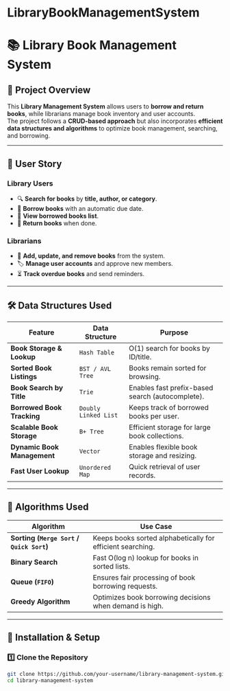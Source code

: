 # **LibraryBookManagementSystem**

# 📚 **Library Book Management System**

## 📖 Project Overview
This **Library Management System** allows users to **borrow and return books**, while librarians manage book inventory and user accounts.  
The project follows a **CRUD-based approach** but also incorporates **efficient data structures and algorithms** to optimize book management, searching, and borrowing.

---

## 🎯 User Story

### **Library Users**
- 🔍 **Search for books** by **title, author, or category**.
- 📖 **Borrow books** with an automatic due date.
- 📑 **View borrowed books list**.
- 🔄 **Return books** when done.

### **Librarians**
- 📌 **Add, update, and remove books** from the system.
- 🏷 **Manage user accounts** and approve new members.
- ⏳ **Track overdue books** and send reminders.

---

## 🛠️ Data Structures Used

| **Feature** | **Data Structure** | **Purpose** |
|------------|------------------|-------------|
| **Book Storage & Lookup** | `Hash Table` | O(1) search for books by ID/title. |
| **Sorted Book Listings** | `BST / AVL Tree` | Books remain sorted for browsing. |
| **Book Search by Title** | `Trie` | Enables fast prefix-based search (autocomplete). |
| **Borrowed Book Tracking** | `Doubly Linked List` | Keeps track of borrowed books per user. |
| **Scalable Book Storage** | `B+ Tree` | Efficient storage for large book collections. |
| **Dynamic Book Management** | `Vector` | Enables flexible book storage and resizing. |
| **Fast User Lookup** | `Unordered Map` | Quick retrieval of user records. |

---

## 📌 Algorithms Used

| **Algorithm** | **Use Case** |
|--------------|-------------|
| **Sorting (`Merge Sort` / `Quick Sort`)** | Keeps books sorted alphabetically for efficient searching. |
| **Binary Search** | Fast O(log n) lookup for books in sorted lists. |
| **Queue (`FIFO`)** | Ensures fair processing of book borrowing requests. |
| **Greedy Algorithm** | Optimizes book borrowing decisions when demand is high. |

---

## 🚀 Installation & Setup

### **1️⃣ Clone the Repository**
```bash
git clone https://github.com/your-username/library-management-system.git
cd library-management-system
